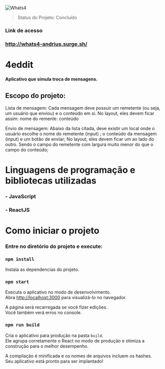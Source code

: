 ![Whats4](https://i.imgur.com/Vx6CWGU.png)

> Status do Projeto: Concluído

### Link de acesso
### http://whats4-andrius.surge.sh/

# 4eddit

#### Aplicativo que simula troca de mensagens.
<h6></h6>

## Escopo do projeto:

Lista de mensagem:
Cada mensagem deve possuir um remetente (ou seja, um usuário que enviou) e o conteúdo em si.
No layout, eles devem ficar assim:
nome do remente: conteúdo

Envio de mensagem:
Abaixo da lista citada, deve existir um local onde o usuário escolhe o nome do remetente (input) ; o conteúdo da mensagem (input) e um botão de enviar;
No layout, eles devem ficar um ao lado do outro. Sendo o campo do remetente com largura muito menor do que o campo do conteúdo;

# Linguagens de programação e bibliotecas utilizadas

### - JavaScript
### - ReactJS

# Como iniciar o projeto

### Entre no diretório do projeto e execute:

### `npm install`

Instala as dependencias do projeto.

### `npm start`

Executa o aplicativo no modo de desenvolvimento.<br />
Abra [http://localhost:3000](http://localhost:3000) para visualizá-lo no navegador.

A página será recarregada se você fizer edições. <br />
Você também verá erros no console.

### `npm run build`

Cria o aplicativo para produção na pasta `build`. <br />
Ele agrupa corretamente o React no modo de produção e otimiza a construção para o melhor desempenho.

A compilação é minificada e os nomes de arquivos incluem os hashes. <br />
Seu aplicativo está pronto para ser implantado!

